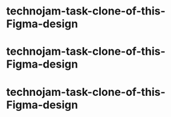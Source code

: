 # technojam-task-clone-of-this-Figma-design
# technojam-task-clone-of-this-Figma-design
# technojam-task-clone-of-this-Figma-design

